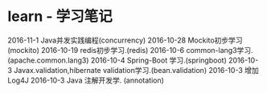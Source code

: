 # learn - 学习笔记
2016-11-1  Java并发实践编程(concurrency)
2016-10-28 Mockito初步学习(mockito)
2016-10-19 redis初步学习.(redis)
2016-10-6  common-lang3学习.(apache.common.lang3)
2016-10-4  Spring-Boot 学习.(springboot)
2016-10-3  Javax.validation,hibernate validation学习.(bean.validation)
2016-10-3  增加Log4J
2016-10-3  Java 注解开发学. (annotation)

